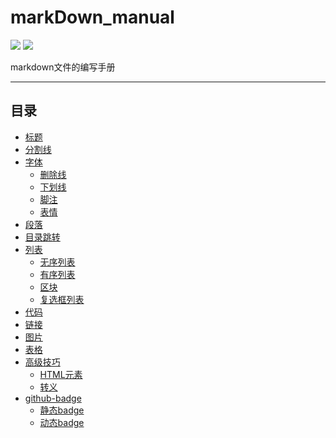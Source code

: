# markDown_manual

![](https://img.shields.io/badge/LP-markdown-green)
![](https://img.shields.io/badge/paltform-windows-green)

markdown文件的编写手册

***

## 目录

- [标题](https://github.com/PatrickLiu12138/markDownManual/blob/main/manual/%E6%A0%87%E9%A2%98.md)  
- [分割线](https://github.com/PatrickLiu12138/markDownManual/blob/main/manual/%E5%88%86%E5%89%B2%E7%BA%BF.md)  
- [字体](https://github.com/PatrickLiu12138/markDownManual/blob/main/manual/%E5%AD%97%E4%BD%93.md)  
    - [删除线](https://github.com/PatrickLiu12138/markDownManual/blob/main/manual/%E5%AD%97%E4%BD%93.md) 
    - [下划线](https://github.com/PatrickLiu12138/markDownManual/blob/main/manual/%E5%AD%97%E4%BD%93.md) 
    - [脚注](https://github.com/PatrickLiu12138/markDownManual/blob/main/manual/%E5%AD%97%E4%BD%93.md) 
    - [表情](https://github.com/PatrickLiu12138/markDownManual/blob/main/manual/%E5%AD%97%E4%BD%93.md) 
- [段落](https://github.com/PatrickLiu12138/markDownManual/blob/main/manual/%E6%AE%B5%E8%90%BD.md)  
- [目录跳转](https://github.com/PatrickLiu12138/markDownManual/blob/main/manual/%E7%9B%AE%E5%BD%95%E8%B7%B3%E8%BD%AC.md) 
- [列表](https://github.com/PatrickLiu12138/markDownManual/blob/main/manual/%E5%88%97%E8%A1%A8.md) 
    - [无序列表](https://github.com/PatrickLiu12138/markDownManual/blob/main/manual/%E5%88%97%E8%A1%A8.md) 
    - [有序列表](https://github.com/PatrickLiu12138/markDownManual/blob/main/manual/%E5%88%97%E8%A1%A8.md) 
    - [区块](https://github.com/PatrickLiu12138/markDownManual/blob/main/manual/%E5%88%97%E8%A1%A8.md) 
    - [复选框列表](https://github.com/PatrickLiu12138/markDownManual/blob/main/manual/%E5%88%97%E8%A1%A8.md) 
- [代码](https://github.com/PatrickLiu12138/markDownManual/blob/main/manual/%E4%BB%A3%E7%A0%81.md) 
- [链接](https://github.com/PatrickLiu12138/markDownManual/blob/main/manual/%E9%93%BE%E6%8E%A5.md) 
- [图片](https://github.com/PatrickLiu12138/markDownManual/blob/main/manual/%E5%9B%BE%E7%89%87.md) 
- [表格](https://github.com/PatrickLiu12138/markDownManual/blob/main/manual/%E8%A1%A8%E6%A0%BC.md) 
- [高级技巧](https://github.com/PatrickLiu12138/markDownManual/blob/main/manual/%E9%AB%98%E7%BA%A7%E6%8A%80%E5%B7%A7.md)
    - [HTML元素](https://github.com/PatrickLiu12138/markDownManual/blob/main/manual/%E9%AB%98%E7%BA%A7%E6%8A%80%E5%B7%A7.md)
    - [转义](https://github.com/PatrickLiu12138/markDownManual/blob/main/manual/%E9%AB%98%E7%BA%A7%E6%8A%80%E5%B7%A7.md)
- [github-badge](https://github.com/PatrickLiu12138/markDownManual/blob/main/manual/github-badge.md)
    - [静态badge](https://github.com/PatrickLiu12138/markDownManual/blob/main/manual/github-badge.md)
    - [动态badge](https://github.com/PatrickLiu12138/markDownManual/blob/main/manual/github-badge.md)

